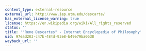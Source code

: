 ```yaml
---
content_type: external-resource
external_url: http://www.iep.utm.edu/descarte/
has_external_license_warning: true
license: https://en.wikipedia.org/wiki/All_rights_reserved
status: ''
title: '"Rene Descartes" - Internet Encyclopedia of Philosophy'
uid: 97ead203-c47b-484d-92e8-b49e79ba0638
wayback_url: ''
---
```

